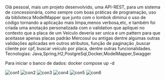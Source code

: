 Olá pessoal, mais um projeto desenvolvido, uma API-REST, para um sistema de concessionária, 
como sempre com boas práticas de programação, uso da biblioteca ModelMapper que junto com o lombok 
diminui o uso de código tornando a aplicação mais limpa,menos verbosa,etc, e também foi criada uma 
anotação personalizada com o validation que apliquei no contexto que a placa de um Veículo deveria
ser unica e um pattern para que aceitasse apenas placas padrão Mercosul ou antigas dentre algumas 
outras validações aplicadas em outros atributos, função de paginação ,buscar cliente por cpf, 
buscar veículo por placa, dentre outras funcionalidades.
Tecnologias:
Java,Spring,H2,PostgreSql,Docker,ModelMapper,Swagger

Para iniciar o banco de dados: docker compose up -d


![con1](https://github.com/user-attachments/assets/b1b65b0f-3a3b-436e-8dc7-d00897b36b82)
![con2](https://github.com/user-attachments/assets/54ff5f68-5ec8-46df-b651-4f5e76cba5c9)
![con3](https://github.com/user-attachments/assets/3453259a-ef0c-445f-885c-f13b4dea25cf)
![con4](https://github.com/user-attachments/assets/a71c49d2-f8cc-4a9b-91d6-337e1f9e5944)
![con5](https://github.com/user-attachments/assets/8da561af-c63a-475c-9aef-942c57fe0c96)
![con6](https://github.com/user-attachments/assets/304473bc-fa7e-405c-aa65-d06caec65234)

